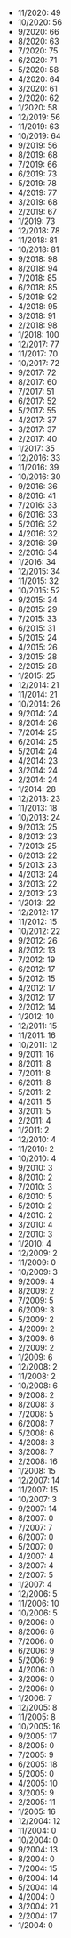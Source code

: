 *  11/2020: 49
*  10/2020: 56
*  9/2020: 66
*  8/2020: 63
*  7/2020: 75
*  6/2020: 71
*  5/2020: 58
*  4/2020: 64
*  3/2020: 61
*  2/2020: 62
*  1/2020: 58
*  12/2019: 56
*  11/2019: 63
*  10/2019: 64
*  9/2019: 56
*  8/2019: 68
*  7/2019: 66
*  6/2019: 73
*  5/2019: 78
*  4/2019: 77
*  3/2019: 68
*  2/2019: 67
*  1/2019: 73
*  12/2018: 78
*  11/2018: 81
*  10/2018: 81
*  9/2018: 98
*  8/2018: 94
*  7/2018: 85
*  6/2018: 85
*  5/2018: 92
*  4/2018: 95
*  3/2018: 91
*  2/2018: 98
*  1/2018: 100
*  12/2017: 77
*  11/2017: 70
*  10/2017: 72
*  9/2017: 72
*  8/2017: 60
*  7/2017: 51
*  6/2017: 52
*  5/2017: 55
*  4/2017: 37
*  3/2017: 37
*  2/2017: 40
*  1/2017: 35
*  12/2016: 33
*  11/2016: 39
*  10/2016: 30
*  9/2016: 36
*  8/2016: 41
*  7/2016: 33
*  6/2016: 33
*  5/2016: 32
*  4/2016: 32
*  3/2016: 39
*  2/2016: 34
*  1/2016: 34
*  12/2015: 34
*  11/2015: 32
*  10/2015: 52
*  9/2015: 34
*  8/2015: 29
*  7/2015: 33
*  6/2015: 31
*  5/2015: 24
*  4/2015: 26
*  3/2015: 28
*  2/2015: 28
*  1/2015: 25
*  12/2014: 21
*  11/2014: 21
*  10/2014: 26
*  9/2014: 24
*  8/2014: 26
*  7/2014: 25
*  6/2014: 25
*  5/2014: 24
*  4/2014: 23
*  3/2014: 24
*  2/2014: 24
*  1/2014: 28
*  12/2013: 23
*  11/2013: 18
*  10/2013: 24
*  9/2013: 25
*  8/2013: 23
*  7/2013: 25
*  6/2013: 22
*  5/2013: 23
*  4/2013: 24
*  3/2013: 22
*  2/2013: 23
*  1/2013: 22
*  12/2012: 17
*  11/2012: 15
*  10/2012: 22
*  9/2012: 26
*  8/2012: 13
*  7/2012: 19
*  6/2012: 17
*  5/2012: 15
*  4/2012: 17
*  3/2012: 17
*  2/2012: 14
*  1/2012: 10
*  12/2011: 15
*  11/2011: 16
*  10/2011: 12
*  9/2011: 16
*  8/2011: 8
*  7/2011: 8
*  6/2011: 8
*  5/2011: 2
*  4/2011: 5
*  3/2011: 5
*  2/2011: 4
*  1/2011: 2
*  12/2010: 4
*  11/2010: 2
*  10/2010: 4
*  9/2010: 3
*  8/2010: 2
*  7/2010: 3
*  6/2010: 5
*  5/2010: 2
*  4/2010: 2
*  3/2010: 4
*  2/2010: 3
*  1/2010: 4
*  12/2009: 2
*  11/2009: 0
*  10/2009: 3
*  9/2009: 4
*  8/2009: 2
*  7/2009: 5
*  6/2009: 3
*  5/2009: 2
*  4/2009: 2
*  3/2009: 6
*  2/2009: 2
*  1/2009: 6
*  12/2008: 2
*  11/2008: 2
*  10/2008: 6
*  9/2008: 2
*  8/2008: 3
*  7/2008: 5
*  6/2008: 7
*  5/2008: 6
*  4/2008: 3
*  3/2008: 7
*  2/2008: 16
*  1/2008: 15
*  12/2007: 14
*  11/2007: 15
*  10/2007: 3
*  9/2007: 14
*  8/2007: 0
*  7/2007: 7
*  6/2007: 0
*  5/2007: 0
*  4/2007: 4
*  3/2007: 4
*  2/2007: 5
*  1/2007: 4
*  12/2006: 5
*  11/2006: 10
*  10/2006: 5
*  9/2006: 0
*  8/2006: 6
*  7/2006: 0
*  6/2006: 9
*  5/2006: 9
*  4/2006: 0
*  3/2006: 0
*  2/2006: 0
*  1/2006: 7
*  12/2005: 8
*  11/2005: 8
*  10/2005: 16
*  9/2005: 17
*  8/2005: 0
*  7/2005: 9
*  6/2005: 18
*  5/2005: 0
*  4/2005: 10
*  3/2005: 9
*  2/2005: 11
*  1/2005: 16
*  12/2004: 12
*  11/2004: 0
*  10/2004: 0
*  9/2004: 13
*  8/2004: 0
*  7/2004: 15
*  6/2004: 14
*  5/2004: 14
*  4/2004: 0
*  3/2004: 21
*  2/2004: 17
*  1/2004: 0